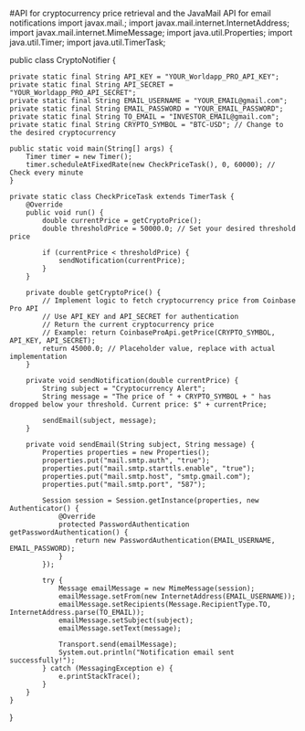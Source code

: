 #API for cryptocurrency price retrieval and the JavaMail API for email notifications
import javax.mail.;
import javax.mail.internet.InternetAddress;
import javax.mail.internet.MimeMessage;
import java.util.Properties;
import java.util.Timer;
import java.util.TimerTask;

public class CryptoNotifier {

    private static final String API_KEY = "YOUR_Worldapp_PRO_API_KEY";
    private static final String API_SECRET = "YOUR_Worldapp_PRO_API_SECRET";
    private static final String EMAIL_USERNAME = "YOUR_EMAIL@gmail.com";
    private static final String EMAIL_PASSWORD = "YOUR_EMAIL_PASSWORD";
    private static final String TO_EMAIL = "INVESTOR_EMAIL@gmail.com";
    private static final String CRYPTO_SYMBOL = "BTC-USD"; // Change to the desired cryptocurrency

    public static void main(String[] args) {
        Timer timer = new Timer();
        timer.scheduleAtFixedRate(new CheckPriceTask(), 0, 60000); // Check every minute
    }

    private static class CheckPriceTask extends TimerTask {
        @Override
        public void run() {
            double currentPrice = getCryptoPrice();
            double thresholdPrice = 50000.0; // Set your desired threshold price

            if (currentPrice < thresholdPrice) {
                sendNotification(currentPrice);
            }
        }

        private double getCryptoPrice() {
            // Implement logic to fetch cryptocurrency price from Coinbase Pro API
            // Use API_KEY and API_SECRET for authentication
            // Return the current cryptocurrency price
            // Example: return CoinbaseProApi.getPrice(CRYPTO_SYMBOL, API_KEY, API_SECRET);
            return 45000.0; // Placeholder value, replace with actual implementation
        }

        private void sendNotification(double currentPrice) {
            String subject = "Cryptocurrency Alert";
            String message = "The price of " + CRYPTO_SYMBOL + " has dropped below your threshold. Current price: $" + currentPrice;

            sendEmail(subject, message);
        }

        private void sendEmail(String subject, String message) {
            Properties properties = new Properties();
            properties.put("mail.smtp.auth", "true");
            properties.put("mail.smtp.starttls.enable", "true");
            properties.put("mail.smtp.host", "smtp.gmail.com");
            properties.put("mail.smtp.port", "587");

            Session session = Session.getInstance(properties, new Authenticator() {
                @Override
                protected PasswordAuthentication getPasswordAuthentication() {
                    return new PasswordAuthentication(EMAIL_USERNAME, EMAIL_PASSWORD);
                }
            });

            try {
                Message emailMessage = new MimeMessage(session);
                emailMessage.setFrom(new InternetAddress(EMAIL_USERNAME));
                emailMessage.setRecipients(Message.RecipientType.TO, InternetAddress.parse(TO_EMAIL));
                emailMessage.setSubject(subject);
                emailMessage.setText(message);

                Transport.send(emailMessage);
                System.out.println("Notification email sent successfully!");
            } catch (MessagingException e) {
                e.printStackTrace();
            }
        }
    }
}
